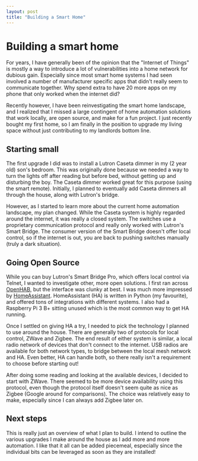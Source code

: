 ```yaml
---
layout: post
title: "Building a Smart Home"
---
```


# Building a smart home

For years, I have generally been of the opinion that the "Internet of Things" is mostly a way to introduce a lot of 
vulnerabilities into a home network for dubious gain. Especially since most smart home systems I had seen involved a number
of manufacturer specific apps that didn't really seem to communicate together. Why spend extra to have 20 more apps on my 
phone that only worked when the internet did?

Recently however, I have been reinvestigating the smart home landscape, and I realized that I missed a large contingent of 
home automation solutions that work locally, are open source, and make for a fun project. I just recently bought my first
home, so I am finally in the position to upgrade my living space without just contributing to my landlords bottom line.

## Starting small

The first upgrade I did was to install a Lutron Caseta dimmer in my (2 year old) son's bedroom. This was originally done because
we needed a way to turn the lights off after reading but before bed, without getting up and disturbing the boy. The Caseta
dimmer worked great for this purpose (using the smart remote). Initially, I planned to eventually add Caseta dimmers all 
through the house, along with Lutron's bridge.

However, as I started to learn more about the current home automation landscape, my plan changed. While the Caseta system is
highly regarded around the internet, it was really a closed system. The switches use a proprietary communication protocol and
really only worked with Lutron's Smart Bridge. The consumer version of the Smart Bridge doesn't offer local control, so if the
internet is out, you are back to pushing switches manually (truly a dark situation).

## Going Open Source

While you can buy Lutron's Smart Bridge Pro, which offers local control via Telnet, I wanted to investigate other, more open 
solutions. I first ran across [OpenHAB](https://www.openhab.org/), but the interface was clunky at best. I was much
more impressed by [HomeAssistant](https://www.home-assistant.io/). HomeAssistant (HA) is written in Python (my favourite),
and offered tons of integrations with different systems. I also had a Raspberry Pi 3 B+ sitting unused which is the
most common way to get HA running.

Once I settled on giving HA a try, I needed to pick the technology I planned to use around the house. There are generally two
of protocols for local control, ZWave and Zigbee. The end result of either system is similar, a local radio network of 
devices that don't connect to the internet. USB radios are available for both network types, to bridge between the local
mesh network and HA. Even better, HA can handle both, so there really isn't a requirement to choose before starting out!

After doing some reading and looking at the available devices, I decided to start with ZWave. There seemed to be more
device availability using this protocol, even though the protocol itself doesn't seem quite as nice as Zigbee (Google around 
for comparisons). The choice was relatively easy to make, especially since I can always add Zigbee later on.

## Next steps

This is really just an overview of what I plan to build. I intend to outline the various upgrades I make around the house
as I add more and more automation. I like that it all can be added piecemeal, especially since the individual bits
can be leveraged as soon as they are installed!
